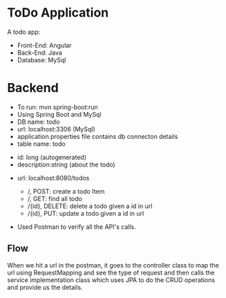 # ToDo Application
A todo app:
* Front-End: Angular
* Back-End: Java
* Database: MySql

# Backend 
* To run: mvn spring-boot:run
* Using Spring Boot and MySql 
* DB name: todo
* url: localhost:3306 (MySql)
* application.properties file contains db connecton details
* table name: todo
- id: long (autogenerated)
- description:string (about the todo) 

* url: localhost:8080/todos
  * /, POST: create a todo Item
  * /, GET: find all todo
  * /{id}, DELETE: delete a todo given a id in url 
  * /{id}, PUT: update a todo given a id in url

* Used Postman to verify all the API's calls.
## Flow
When we hit a url in the postman, it goes to the controller class to map the url using RequestMapping and see the type of request and then calls the service implementation class which uses JPA to do the CRUD operations and provide us the details.
